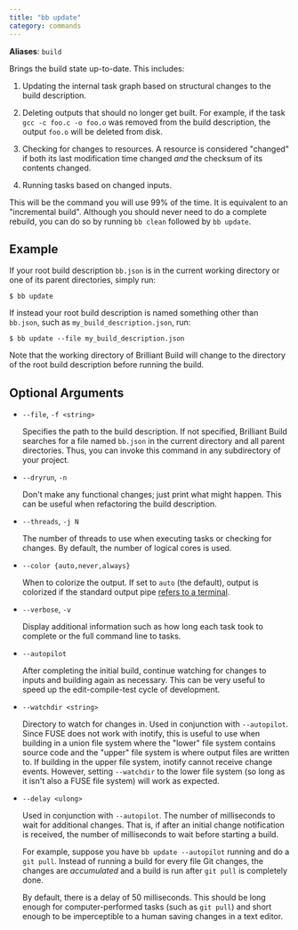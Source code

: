 ```yaml
---
title: "bb update"
category: commands
---
```


**Aliases**: `build`

Brings the build state up-to-date. This includes:

 1. Updating the internal task graph based on structural changes to the build
    description.

 2. Deleting outputs that should no longer get built. For example, if the task
    `gcc -c foo.c -o foo.o` was removed from the build description, the output
    `foo.o` will be deleted from disk.

 3. Checking for changes to resources. A resource is considered "changed" if
    both its last modification time changed *and* the checksum of its contents
    changed.

 4. Running tasks based on changed inputs.

This will be the command you will use 99% of the time. It is equivalent to an
"incremental build". Although you should never need to do a complete rebuild,
you can do so by running `bb clean` followed by `bb update`.

## Example

If your root build description `bb.json` is in the current working directory or
one of its parent directories, simply run:

    $ bb update

If instead your root build description is named something other than `bb.json`,
such as `my_build_description.json`, run:

    $ bb update --file my_build_description.json

Note that the working directory of Brilliant Build will change to the directory
of the root build description before running the build.

## Optional Arguments

 * `--file`, `-f <string>`

    Specifies the path to the build description. If not specified, Brilliant
    Build searches for a file named `bb.json` in the current directory and all
    parent directories. Thus, you can invoke this command in any subdirectory
    of your project.

 * `--dryrun`, `-n`

    Don't make any functional changes; just print what might happen. This can
    be useful when refactoring the build description.

 * `--threads`, `-j N`

    The number of threads to use when executing tasks or checking for changes.
    By default, the number of logical cores is used.

 * `--color {auto,never,always}`

    When to colorize the output. If set to `auto` (the default), output is
    colorized if the standard output pipe [refers to a terminal][isatty].

 * `--verbose`, `-v`

    Display additional information such as how long each task took to complete
    or the full command line to tasks.

 * `--autopilot`

    After completing the initial build, continue watching for changes to inputs
    and building again as necessary. This can be very useful to speed up the
    edit-compile-test cycle of development.

 * `--watchdir <string>`

    Directory to watch for changes in. Used in conjunction with `--autopilot`.
    Since FUSE does not work with inotify, this is useful to use when building
    in a union file system where the "lower" file system contains source code
    and the "upper" file system is where output files are written to. If
    building in the upper file system, inotify cannot receive change events.
    However, setting `--watchdir` to the lower file system (so long as it isn't
    also a FUSE file system) will work as expected.

 * `--delay <ulong>`

    Used in conjunction with `--autopilot`. The number of milliseconds to wait
    for additional changes. That is, if after an initial change notification is
    received, the number of milliseconds to wait before starting a build.

    For example, suppose you have `bb update --autopilot` running and do a `git
    pull`. Instead of running a build for every file Git changes, the changes
    are *accumulated* and a build is run after `git pull` is completely done.

    By default, there is a delay of 50 milliseconds. This should be long enough
    for computer-performed tasks (such as `git pull`) and short enough to be
    imperceptible to a human saving changes in a text editor.

[isatty]: http://linux.die.net/man/3/isatty
